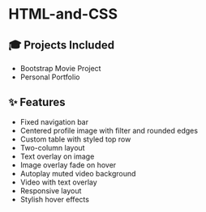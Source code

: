 # HTML-and-CSS

## 🎓 Projects Included
- Bootstrap Movie Project
- Personal Portfolio


## ✨ Features
- Fixed navigation bar
- Centered profile image with filter and rounded edges
- Custom table with styled top row
- Two-column layout
- Text overlay on image
- Image overlay fade on hover
- Autoplay muted video background
- Video with text overlay
- Responsive layout
- Stylish hover effects

